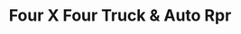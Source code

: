 ---
title: "Four X Four Truck & Auto Rpr"
url: /scranton/four-x-four-truck-und-auto-rpr/
shop: Autowerkstatt
---